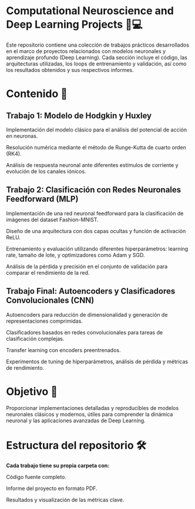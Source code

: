 # Computational Neuroscience and Deep Learning Projects 🧠💻
Este repositorio contiene una colección de trabajos prácticos desarrollados en el marco de proyectos relacionados con modelos neuronales y aprendizaje profundo (Deep Learning). Cada sección incluye el código, las arquitecturas utilizadas, los loops de entrenamiento y validación, así como los resultados obtenidos y sus respectivos informes.

# Contenido 📂


## Trabajo 1: Modelo de Hodgkin y Huxley

Implementación del modelo clásico para el análisis del potencial de acción en neuronas.

Resolución numérica mediante el método de Runge-Kutta de cuarto orden (RK4).

Análisis de respuesta neuronal ante diferentes estímulos de corriente y evolución de los canales iónicos.

## Trabajo 2: Clasificación con Redes Neuronales Feedforward (MLP)

Implementación de una red neuronal feedforward para la clasificación de imágenes del dataset Fashion-MNIST.

Diseño de una arquitectura con dos capas ocultas y función de activación ReLU.

Entrenamiento y evaluación utilizando diferentes hiperparámetros: learning rate, tamaño de lote, y optimizadores como Adam y SGD.

Análisis de la pérdida y precisión en el conjunto de validación para comparar el rendimiento de la red.



## Trabajo Final: Autoencoders y Clasificadores Convolucionales (CNN)

Autoencoders para reducción de dimensionalidad y generación de representaciones comprimidas.

Clasificadores basados en redes convolucionales para tareas de clasificación complejas.

Transfer learning con encoders preentrenados.

Experimentos de tuning de hiperparámetros, análisis de pérdida y métricas de rendimiento.

# Objetivo 🎯
Proporcionar implementaciones detalladas y reproducibles de modelos neuronales clásicos y modernos, útiles para comprender la dinámica neuronal y las aplicaciones avanzadas de Deep Learning.

# Estructura del repositorio 🛠️
**Cada trabajo tiene su propia carpeta con:**

Código fuente completo.

Informe del proyecto en formato PDF.

Resultados y visualización de las métricas clave.
